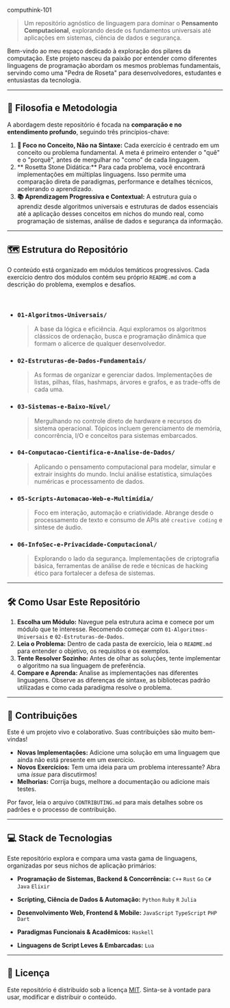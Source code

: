 computhink-101

> Um repositório agnóstico de linguagem para dominar o **Pensamento Computacional**, explorando desde os fundamentos universais até aplicações em sistemas, ciência de dados e segurança.

Bem-vindo ao meu espaço dedicado à exploração dos pilares da computação. Este projeto nasceu da paixão por entender como diferentes linguagens de programação abordam os mesmos problemas fundamentais, servindo como uma "Pedra de Roseta" para desenvolvedores, estudantes e entusiastas da tecnologia.

---

## 🚀 Filosofia e Metodologia

A abordagem deste repositório é focada na **comparação e no entendimento profundo**, seguindo três princípios-chave:

1.  **🧠 Foco no Conceito, Não na Sintaxe:** Cada exercício é centrado em um conceito ou problema fundamental. A meta é primeiro entender o "quê" e o "porquê", antes de mergulhar no "como" de cada linguagem.
2.  ** Rosetta Stone Didática:** Para cada problema, você encontrará implementações em múltiplas linguagens. Isso permite uma comparação direta de paradigmas, performance e detalhes técnicos, acelerando o aprendizado.
3.  **📚 Aprendizagem Progressiva e Contextual:** A estrutura guia o aprendiz desde algoritmos universais e estruturas de dados essenciais até a aplicação desses conceitos em nichos do mundo real, como programação de sistemas, análise de dados e segurança da informação.

---

## 🗺️ Estrutura do Repositório

O conteúdo está organizado em módulos temáticos progressivos. Cada exercício dentro dos módulos contém seu próprio `README.md` com a descrição do problema, exemplos e desafios.

<br>

* ### `01-Algoritmos-Universais/`
    > A base da lógica e eficiência. Aqui exploramos os algoritmos clássicos de ordenação, busca e programação dinâmica que formam o alicerce de qualquer desenvolvedor.

* ### `02-Estruturas-de-Dados-Fundamentais/`
    > As formas de organizar e gerenciar dados. Implementações de listas, pilhas, filas, hashmaps, árvores e grafos, e as trade-offs de cada uma.

* ### `03-Sistemas-e-Baixo-Nivel/`
    > Mergulhando no controle direto de hardware e recursos do sistema operacional. Tópicos incluem gerenciamento de memória, concorrência, I/O e conceitos para sistemas embarcados.

* ### `04-Computacao-Cientifica-e-Analise-de-Dados/`
    > Aplicando o pensamento computacional para modelar, simular e extrair insights do mundo. Inclui análise estatística, simulações numéricas e processamento de dados.

* ### `05-Scripts-Automacao-Web-e-Multimidia/`
    > Foco em interação, automação e criatividade. Abrange desde o processamento de texto e consumo de APIs até `creative coding` e síntese de áudio.

* ### `06-InfoSec-e-Privacidade-Computacional/`
    > Explorando o lado da segurança. Implementações de criptografia básica, ferramentas de análise de rede e técnicas de hacking ético para fortalecer a defesa de sistemas.

---

## 🛠️ Como Usar Este Repositório

1.  **Escolha um Módulo:** Navegue pela estrutura acima e comece por um módulo que te interesse. Recomendo começar com `01-Algoritmos-Universais` e `02-Estruturas-de-Dados`.
2.  **Leia o Problema:** Dentro de cada pasta de exercício, leia o `README.md` para entender o objetivo, os requisitos e os exemplos.
3.  **Tente Resolver Sozinho:** Antes de olhar as soluções, tente implementar o algoritmo na sua linguagem de preferência.
4.  **Compare e Aprenda:** Analise as implementações nas diferentes linguagens. Observe as diferenças de sintaxe, as bibliotecas padrão utilizadas e como cada paradigma resolve o problema.

---

## 🤝 Contribuições

Este é um projeto vivo e colaborativo. Suas contribuições são muito bem-vindas!

* **Novas Implementações:** Adicione uma solução em uma linguagem que ainda não está presente em um exercício.
* **Novos Exercícios:** Tem uma ideia para um problema interessante? Abra uma *issue* para discutirmos!
* **Melhorias:** Corrija bugs, melhore a documentação ou adicione mais testes.

Por favor, leia o arquivo `CONTRIBUTING.md` para mais detalhes sobre os padrões e o processo de contribuição.

---

## 💻 Stack de Tecnologias

Este repositório explora e compara uma vasta gama de linguagens, organizadas por seus nichos de aplicação primários:

* **Programação de Sistemas, Backend & Concorrência:**
  `C++` `Rust` `Go` `C#` `Java` `Elixir`

* **Scripting, Ciência de Dados & Automação:**
  `Python` `Ruby` `R` `Julia`

* **Desenvolvimento Web, Frontend & Mobile:**
  `JavaScript` `TypeScript` `PHP` `Dart`

* **Paradigmas Funcionais & Acadêmicos:**
  `Haskell`

* **Linguagens de Script Leves & Embarcadas:**
  `Lua`

---

## 📜 Licença

Este repositório é distribuído sob a licença [MIT](LICENSE). Sinta-se à vontade para usar, modificar e distribuir o conteúdo.
